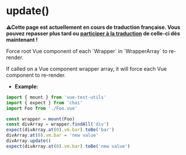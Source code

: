 # update()

<p><strong>⚠Cette page est actuellement en cours de traduction française. Vous pouvez repasser plus tard ou <a href="https://github.com/vuejs-fr/vue-test-utils" target="_blank">participer à la traduction</a> de celle-ci dès maintenant !</strong></p><p>Force root Vue component of each `Wrapper` in `WrapperArray` to re-render.</p>

If called on a Vue component wrapper array, it will force each Vue component to re-render.

- **Example:**

```js
import { mount } from 'vue-test-utils'
import { expect } from 'chai'
import Foo from './Foo.vue'

const wrapper = mount(Foo)
const divArray = wrapper.findAll('div')
expect(divArray.at(0).vm.bar).toBe('bar')
divArray.at(0).vm.bar = 'new value'
divArray.update()
expect(divArray.at(0).vm.bar).toBe('new value')
```
